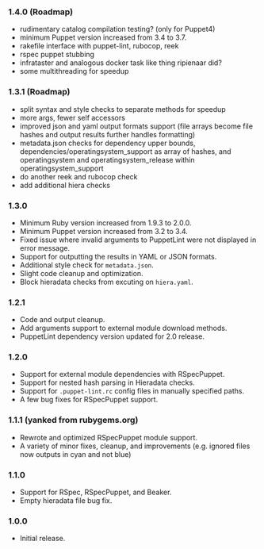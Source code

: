 ### 1.4.0 (Roadmap)
- rudimentary catalog compilation testing? (only for Puppet4)
- minimum Puppet version increased from 3.4 to 3.7.
- rakefile interface with puppet-lint, rubocop, reek
- rspec puppet stubbing
- infrataster and analogous docker task like thing ripienaar did?
- some multithreading for speedup

### 1.3.1 (Roadmap)
- split syntax and style checks to separate methods for speedup
- more args, fewer self accessors
- improved json and yaml output formats support (file arrays become file hashes and output results further handles formatting)
- metadata.json checks for dependency upper bounds, dependencies/operatingsystem_support as array of hashes, and operatingsystem and operatingsystem_release within operatingsystem_support
- do another reek and rubocop check
- add additional hiera checks

### 1.3.0
- Minimum Ruby version increased from 1.9.3 to 2.0.0.
- Minimum Puppet version increased from 3.2 to 3.4.
- Fixed issue where invalid arguments to PuppetLint were not displayed in error message.
- Support for outputting the results in YAML or JSON formats.
- Additional style check for `metadata.json`.
- Slight code cleanup and optimization.
- Block hieradata checks from excuting on `hiera.yaml`.

### 1.2.1
- Code and output cleanup.
- Add arguments support to external module download methods.
- PuppetLint dependency version updated for 2.0 release.

### 1.2.0
- Support for external module dependencies with RSpecPuppet.
- Support for nested hash parsing in Hieradata checks.
- Support for `.puppet-lint.rc` config files in manually specified paths.
- A few bug fixes for RSpecPuppet support.

### 1.1.1 (yanked from rubygems.org)
- Rewrote and optimized RSpecPuppet module support.
- A variety of minor fixes, cleanup, and improvements (e.g. ignored files now outputs in cyan and not blue)

### 1.1.0
- Support for RSpec, RSpecPuppet, and Beaker.
- Empty hieradata file bug fix.

### 1.0.0
- Initial release.
